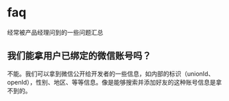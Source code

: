 # faq
经常被产品经理问到的一些问题汇总

## 我们能拿用户已绑定的微信账号吗？
不能。我们可以拿到微信公开给开发者的一些信息，如内部的标识（unionId、openId），性别、地区、等等信息。像是能够搜索并添加好友的这种账号信息是拿不到的。
